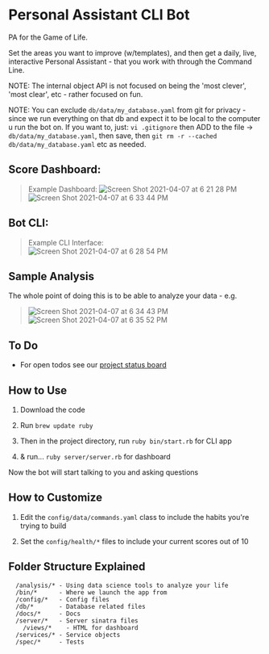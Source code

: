 # Personal Assistant CLI Bot

PA for the Game of Life. 

Set the areas you want to improve (w/templates), and then get a daily, live, interactive Personal Assistant - that you work with through the Command Line.

NOTE: The internal object API is not focused on being the 'most clever', 'most clear', etc - rather focused on fun.

NOTE: You can exclude `db/data/my_database.yaml` from git for privacy - since we run everything on that db and expect it to be local to the computer u run the bot on. 
      If you want to, just: `vi .gitignore` then ADD to the file -> `db/data/my_database.yaml`, then save, then `git rm -r --cached db/data/my_database.yaml` etc as needed.

## Score Dashboard:
> Example Dashboard:
![Screen Shot 2021-04-07 at 6 21 28 PM](https://user-images.githubusercontent.com/46613794/113942004-22553a00-97ce-11eb-8693-70beb979448a.png)
![Screen Shot 2021-04-07 at 6 33 44 PM](https://user-images.githubusercontent.com/46613794/113943004-cdb2be80-97cf-11eb-976b-8ee081ac5b78.png)

## Bot CLI:
> Example CLI Interface: <br />
![Screen Shot 2021-04-07 at 6 28 54 PM](https://user-images.githubusercontent.com/46613794/113942639-22a20500-97cf-11eb-9439-e6dee5f1f03b.png)


## Sample Analysis
The whole point of doing this is to be able to analyze your data - e.g.
> ![Screen Shot 2021-04-07 at 6 34 43 PM](https://user-images.githubusercontent.com/46613794/113943130-06eb2e80-97d0-11eb-9def-505fd9c9dea8.png)
> ![Screen Shot 2021-04-07 at 6 35 52 PM](https://user-images.githubusercontent.com/46613794/113943176-21250c80-97d0-11eb-9320-a18f60942c45.png)

## To Do

* For open todos see our [project status board](https://github.com/dainmiller/assistant/projects/3)

## How to Use

1. Download the code

2. Run `brew update ruby`

3. Then in the project directory, run `ruby bin/start.rb` for CLI app

4. & run... `ruby server/server.rb` for dashboard

Now the bot will start talking to you and asking questions

## How to Customize

1. Edit the `config/data/commands.yaml` class to include the habits you're trying to build

2. Set the `config/health/*` files to include your current scores out of 10

## Folder Structure Explained

```
  /analysis/* - Using data science tools to analyze your life
  /bin/*      - Where we launch the app from
  /config/*   - Config files
  /db/*       - Database related files
  /docs/*     - Docs
  /server/*   - Server sinatra files
    /views/*    - HTML for dashboard
  /services/* - Service objects
  /spec/*     - Tests 
```

